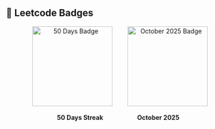 ## 🏅 Leetcode Badges

<p align="center">
 &nbsp; <img src="https://assets.leetcode.com/static_assets/others/2550.gif" width="180" title="50 Days Streak" alt="50 Days Badge" style="margin-right: 30px;">
  <img src="https://assets.leetcode.com/static_assets/marketing/202510.gif" width="180" title="October 2025" alt="October 2025 Badge">
</p>

<p align="center">
  <b>50 Days Streak</b>   &nbsp;&nbsp;&nbsp;  &nbsp;&nbsp;       <b>     October 2025</b>
</p>
